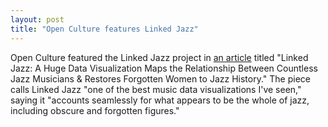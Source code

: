 ```yaml
---
layout: post
title: "Open Culture features Linked Jazz"
---
```

Open Culture featured the Linked Jazz project in [an article](http://www.openculture.com/2020/03/linked-jazz.html) titled "Linked Jazz: A Huge Data Visualization Maps the Relationship Between Countless Jazz Musicians & Restores Forgotten Women to Jazz History." The piece calls Linked Jazz "one of the best music data visualizations I've seen," saying it "accounts seamlessly for what appears to be the whole of jazz, including obscure and forgotten figures."
